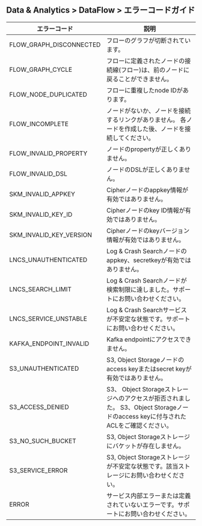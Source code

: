 ## Data & Analytics > DataFlow > エラーコードガイド

| エラーコード                  | 説明                                                                                      |
|-------------------------|------------------------------------------------------------------------------------------|
| FLOW_GRAPH_DISCONNECTED | フローのグラフが切断されています。                                                                       |  
| FLOW_GRAPH_CYCLE        | フローに定義されたノードの接続線(フロー)は、前のノードに戻ることができません。                                                |
| FLOW_NODE_DUPLICATED    | フローに重複したnode IDがあります。                                                                  |
| FLOW_INCOMPLETE         | ノードがないか、ノードを接続するリンクがありません。 各ノードを作成した後、ノードを接続してください。                                         |
| FLOW_INVALID_PROPERTY   | ノードのpropertyが正しくありません。                                                                 | 
| FLOW_INVALID_DSL        | ノードのDSLが正しくありません。                                                                      | 
| SKM_INVALID_APPKEY      | Cipherノードのappkey情報が有効ではありません。                                                         |
| SKM_INVALID_KEY_ID      | Cipherノードのkey ID情報が有効ではありません。                                                         |
| SKM_INVALID_KEY_VERSION | Cipherノードのkeyバージョン情報が有効ではありません。                                                         |
| LNCS_UNAUTHENTICATED    | Log & Crash Searchノードのappkey、secretkeyが有効ではありません。                                     |
| LNCS_SEARCH_LIMIT       | Log & Crash Searchノードが検索制限に達しました。サポートにお問い合わせください。                                  |
| LNCS_SERVICE_UNSTABLE   | Log & Crash Searchサービスが不安定な状態です。サポートにお問い合わせください。                                      |
| KAFKA_ENDPOINT_INVALID  | Kafka endpointにアクセスできません。                                                               |
| S3_UNAUTHENTICATED      | S3, Object Storageノードのaccess keyまたはsecret keyが有効ではありません。                              | 
| S3_ACCESS_DENIED        | S3、 Object Storageストレージへのアクセスが拒否されました。 S3、Object Storageノードのaccess keyに付与されたACLをご確認ください。  |
| S3_NO_SUCH_BUCKET       | S3, Object Storageストレージにバケットが存在しません。                                                   |
| S3_SERVICE_ERROR        | S3, Object Storageストレージが不安定な状態です。該当ストレージにお問い合わせください。                                      |
| ERROR                   | サービス内部エラーまたは定義されていないエラーです。サポートにお問い合わせください。                                               |
